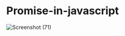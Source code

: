 # Promise-in-javascript
![Screenshot (71)](https://github.com/Aashif10/Promise-in-javascript/assets/163505856/9454b163-72fb-4fff-b41f-c3944d6bc4ee)
